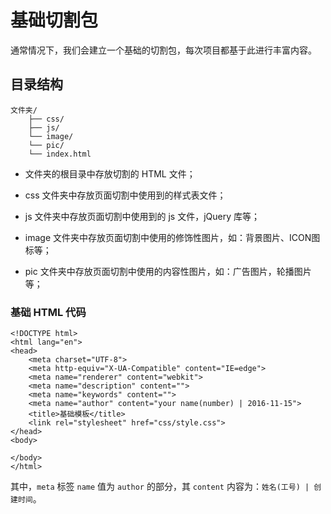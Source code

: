 # 基础切割包

通常情况下，我们会建立一个基础的切割包，每次项目都基于此进行丰富内容。

## 目录结构

```
文件夹/
    ├── css/
    ├── js/
    └── image/
    └── pic/
    └── index.html
```

* 文件夹的根目录中存放切割的 HTML 文件；

* css 文件夹中存放页面切割中使用到的样式表文件；

* js 文件夹中存放页面切割中使用到的 js 文件，jQuery 库等；

* image 文件夹中存放页面切割中使用的修饰性图片，如：背景图片、ICON图标等；

* pic 文件夹中存放页面切割中使用的内容性图片，如：广告图片，轮播图片等；


### 基础 HTML 代码

```
<!DOCTYPE html>
<html lang="en">
<head>
    <meta charset="UTF-8">
    <meta http-equiv="X-UA-Compatible" content="IE=edge">
    <meta name="renderer" content="webkit">
    <meta name="description" content="">
    <meta name="keywords" content="">
    <meta name="author" content="your name(number) | 2016-11-15">
    <title>基础模板</title>
    <link rel="stylesheet" href="css/style.css">
</head>
<body>

</body>
</html>
```

其中，`meta` 标签 `name` 值为 `author` 的部分，其 `content` 内容为：`姓名(工号) | 创建时间`。

